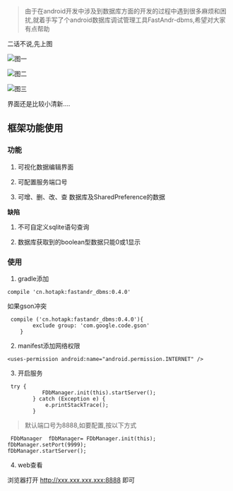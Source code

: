 > 由于在android开发中涉及到数据库方面的开发的过程中遇到很多麻烦和困扰,就着手写了个android数据库调试管理工具FastAndr-dbms,希望对大家有点帮助


二话不说,先上图


![图一](http://upload-images.jianshu.io/upload_images/2383936-1acfeed831d9cb93.png?imageMogr2/auto-orient/strip%7CimageView2/2/w/1240)

![图二](http://upload-images.jianshu.io/upload_images/2383936-6c434257d79ab11f.png?imageMogr2/auto-orient/strip%7CimageView2/2/w/1240)

![图三](http://upload-images.jianshu.io/upload_images/2383936-4bc1424d38f90751.png?imageMogr2/auto-orient/strip%7CimageView2/2/w/1240)

界面还是比较小清新....

## 框架功能使用

### 功能

1. 可视化数据编辑界面

2. 可配置服务端口号

3. 可增、删、改、查 数据库及SharedPreference的数据

**缺陷**

1. 不可自定义sqlite语句查询

2. 数据库获取到的boolean型数据只能0或1显示

### 使用

1. gradle添加

```
compile 'cn.hotapk:fastandr_dbms:0.4.0'
```

如果gson冲突

```
 compile ('cn.hotapk:fastandr_dbms:0.4.0'){
        exclude group: 'com.google.code.gson'
    }
```

2. manifest添加网络权限

```
<uses-permission android:name="android.permission.INTERNET" />
```

3. 开启服务

```
 try {
           FDbManager.init(this).startServer();
        } catch (Exception e) {
            e.printStackTrace();
        }
```


> 默认端口号为8888,如要配置,按以下方式


```
 FDbManager  fDbManager= FDbManager.init(this);
fDbManager.setPort(9999);
fDbManager.startServer();
```


4. web查看

浏览器打开 http://xxx.xxx.xxx.xxx:8888 即可
